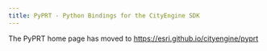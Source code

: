 ```yaml
---
title: PyPRT - Python Bindings for the CityEngine SDK
---
```


The PyPRT home page has moved to https://esri.github.io/cityengine/pyprt

